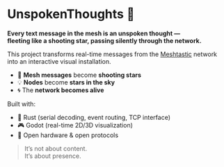 # UnspokenThoughts 🌌

**Every text message in the mesh is an unspoken thought —  
fleeting like a shooting star, passing silently through the network.**

This project transforms real-time messages from the [Meshtastic](https://meshtastic.org) network into an interactive visual installation.

- 📡 **Mesh messages** become **shooting stars**
- 💡 **Nodes** become **stars in the sky**
- 🌀 The **network becomes alive**

Built with:
- 🦀 Rust (serial decoding, event routing, TCP interface)
- 🎮 Godot (real-time 2D/3D visualization)
- 🧩 Open hardware & open protocols

> It’s not about content.  
> It’s about presence.